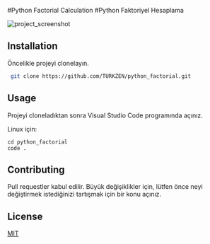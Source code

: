 #Python Factorial Calculation
#Python Faktoriyel Hesaplama


![project_screenshot](https://i.hizliresim.com/1bj6kq7.png)


## Installation

Öncelikle projeyi clonelayın. 

```bash
 git clone https://github.com/TURKZEN/python_factorial.git

```

## Usage

Projeyi cloneladıktan sonra Visual Studio Code programında açınız.

Linux için:
```linux
cd python_factorial
code .
```

## Contributing
Pull requestler kabul edilir. Büyük değişiklikler için, lütfen önce neyi değiştirmek istediğinizi tartışmak için bir konu açınız.


## License
[MIT](https://choosealicense.com/licenses/mit/)

